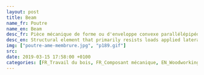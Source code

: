 ```yaml
---
layout: post
title: Beam
name_fr: Poutre
name_en: Beam
desc_fr: Pièce mécanique de forme ou d'enveloppe convexe parallélépipédique, conçue pour résister à la flexion. Elle est placée en général en position horizontale, où elle sert alors à supporter des charges au-dessus du vide, les poids de la construction et du mobilier, et à les transmettre sur le côté aux piliers, colonnes ou aux murs sur lesquels elle s'appuie. La poutrelle est une poutre de faible section (moins de 20 cm d'âme). L'ensemble des poutres assemblées constitue la poutraison.
desc_en: Structural element that primarily resists loads applied laterally to the beam's axis. Its mode of deflection is primarily by bending. The loads applied to the beam result in reaction forces at the beam's support points. The total effect of all the forces acting on the beam is to produce shear forces and bending moments within the beam, that in turn induce internal stresses, strains and deflections of the beam. Beams are characterized by their manner of support, profile (shape of cross-section), length, and their material.  Beams are traditionally descriptions of building or civil engineering structural elements, but any structures such as automotive automobile frames, aircraft components, machine frames, and other mechanical or structural systems contain beam structures that are designed to carry lateral loads are analyzed in a similar fashion.
img: ["poutre-ame-membrure.jpg", "p189.gif"]
src: 
date: 2019-03-15 17:58:00 +0100
categories: [FR_Travail du bois, FR_Composant mécanique, EN_Woodworking, EN_Mechanical part]
---
```

